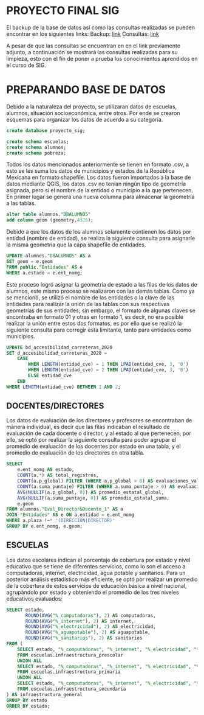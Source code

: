 # PROYECTO FINAL SIG

El backup de la base de datos así como las consultas realizadas se pueden encontrar en los siguientes links:
Backup: [link](https://drive.google.com/file/d/1w_Ox36Pyg6RBx_DcA3C53d5yVtuP6By8/view?usp=drive_link)
Consultas: [link](https://drive.google.com/file/d/16NMO18MGuAoxG5UXnQzLH4f140nzvKe9/view?usp=drive_link)

A pesar de que las consultas se encuentran en en el link previamente adjunto, a continuación se mostrará las consultas realizadas para su limpieza, esto con el fin de poner a prueba los conocimientos aprendidos en el curso de SIG.

# PREPARANDO BASE DE DATOS
Debido a la naturaleza del proyecto, se utilizaran datos de escuelas, alumnos, situación socioeconómica, entre otros. Por ende se crearon esquemas para organizar los datos de acuerdo a su categoría.
``` sql
create database proyecto_sig;

create schema escuelas;
create schema alumnos;
create schema pobreza;
```
Todos los datos mencionados anteriormente se tienen en formato .csv, a esto se les suma los datos de municipios y estados de la República Mexicana en formato shapefile.
Los datos fueron importados a la base de datos mediante QGIS, los datos .csv no tenían ningún tipo de geometría asignada, pero sí el nombre de la entidad o municipio a la que pertenecen.
En primer lugar se genera una nueva columna para almacenar la geometría a las tablas.
``` sql
alter table alumnos."DBALUMNOS"
add column geom (geometry,4326);
```
Debido a que los datos de los alumnos solamente contienen los datos por entidad (nombre de entidad), se realiza la siguiente consulta para asignarle la misma geometría que la capa shapefile de entidades.
``` sql
UPDATE alumnos."DBALUMNOS" AS a
SET geom = e.geom
FROM public."Entidades" AS e
WHERE a.estado = e.ent_nomg;
```
Este proceso logró asignar la geometría de estado a las filas de los datos de alumnos, este mismo proceso se realizaron con las demás tablas.
Como ya se mencionó, se utilizó el nombre de las entidades o la clave de las entidades para realizar la unión de las tablas con sus respectivas geometrías de sus entidades; sin embargo, el formato de algunas claves se encontraba en formato 01 y otras en formato 1, es decir, no era posible realizar la unión entre estos dos formatos, es por ello que se realizó la siguiente consulta para corregir esta limitante, tanto para entidades como municipios.
``` sql
UPDATE bd_accesibilidad_carreteras_2020
SET d_accesibilidad_carreteras_2020 = 
    CASE 
        WHEN LENGTH(entidad_cve) = 1 THEN LPAD(entidad_cve, 3, '0')
        WHEN LENGTH(entidad_cve) = 2 THEN LPAD(entidad_cve, 3, '0')
        ELSE entidad_cve
    END
WHERE LENGTH(entidad_cve) BETWEEN 1 AND 2;
```
## DOCENTES/DIRECTORES
Los datos de evaluación de los directores y profesores se encontraban de manera individual, es decir que las filas indicaban el resultado de evaluación de cada docente o director, y al estado al que pertenecen, por ello, se optó por realizar la siguiente consulta para poder agrupar el promedio de evaluación de los docentes por estado en una tabla, y el promedio de evaluación de los directores en otra tabla.
``` sql
SELECT 
    e.ent_nomg AS estado,
    COUNT(a.*) AS total_registros,
    COUNT(a.p_global) FILTER (WHERE a.p_global > 0) AS evaluaciones_validas_global,
    COUNT(a.suma_puntaje) FILTER (WHERE a.suma_puntaje > 0) AS evaluaciones_validas_suma,
    AVG(NULLIF(a.p_global, 0)) AS promedio_estatal_global,
    AVG(NULLIF(a.suma_puntaje, 0)) AS promedio_estatal_suma,
    e.geom
FROM alumnos."Eval_Director&Docente_1" AS a
JOIN "Entidades" AS e ON a.entidad = e.ent_nomg
WHERE a.plaza !~* '(DIRECCIÓN|DIRECTOR)'
GROUP BY e.ent_nomg, e.geom;
```
## ESCUELAS
Los datos escolares indican el porcentaje de cobertura por estado y nivel educativo que se tiene de diferentes servicios, como lo son el acceso a computadoras, internet, electricidad, agua potable y sanitarios. Para un posterior análisis estadístico más eficiente, se optó por realizar un promedio de la cobertura de estos servicios de educación básica a nivel nacional, agrupándolo por estado y obteniendo el promedio de los tres niveles educativos evaluados:
``` sql
SELECT estado, 
       ROUND(AVG("%_computadoras"), 2) AS computadoras,
       ROUND(AVG("%_internet"), 2) AS internet,
       ROUND(AVG("%_electricidad"), 2) AS electricidad,
       ROUND(AVG("%_aguapotable"), 2) AS aguapotable,
       ROUND(AVG("%_sanitarios"), 2) AS sanitarios
FROM (
    SELECT estado, "%_computadoras", "%_internet", "%_electricidad", "%_aguapotable", "%_sanitarios" 
    FROM escuelas.infraestructura_prescolar
    UNION ALL
    SELECT estado, "%_computadoras", "%_internet", "%_electricidad", "%_aguapotable", "%_sanitarios" 
    FROM escuelas.infraestructura_primaria
    UNION ALL
    SELECT estado, "%_computadoras", "%_internet", "%_electricidad", "%_aguapotable", "%_sanitarios" 
    FROM escuelas.infraestructura_secundaria
) AS infraestructura_general
GROUP BY estado
ORDER BY estado;
```
